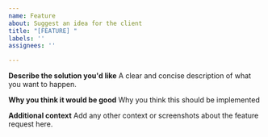 ```yaml
---
name: Feature
about: Suggest an idea for the client
title: "[FEATURE] "
labels: ''
assignees: ''

---
```


**Describe the solution you'd like**
A clear and concise description of what you want to happen.

**Why you think it would be good**
Why you think this should be implemented

**Additional context**
Add any other context or screenshots about the feature request here.